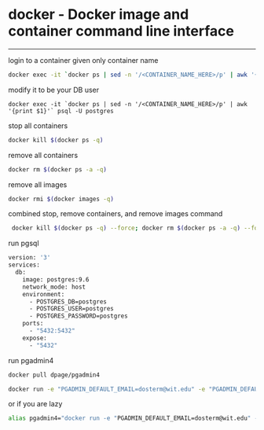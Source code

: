 # docker - Docker image and container command line interface
------------------------------------------------------------
login to a container given only container name
```bash
docker exec -it `docker ps | sed -n '/<CONTAINER_NAME_HERE>/p' | awk '{print $1}'` bash
```

modify it to be your DB user
```
docker exec -it `docker ps | sed -n '/<CONTAINER_NAME_HERE>/p' | awk '{print $1}'` psql -U postgres
```

stop all containers
```bash
docker kill $(docker ps -q)
```
remove all containers
```bash
docker rm $(docker ps -a -q)
```
remove all images
```bash
docker rmi $(docker images -q)
```
combined stop, remove containers, and remove images command
```bash
 docker kill $(docker ps -q) --force; docker rm $(docker ps -a -q) --force ; docker rmi $(docker images -q) --force
```
run pgsql
```bash
version: '3'
services:
  db:
    image: postgres:9.6
    network_mode: host
    environment:
      - POSTGRES_DB=postgres
      - POSTGRES_USER=postgres
      - POSTGRES_PASSWORD=postgres
    ports:
      - "5432:5432"
    expose:
      - "5432"
```
run pgadmin4
```bash
docker pull dpage/pgadmin4

docker run -e "PGADMIN_DEFAULT_EMAIL=dosterm@wit.edu" -e "PGADMIN_DEFAULT_PASSWORD=password" --network="host" <container-id>
```
or if you are lazy
```bash
alias pgadmin4="docker run -e "PGADMIN_DEFAULT_EMAIL=dosterm@wit.edu" -e "PGADMIN_DEFAULT_PASSWORD=password" --network="host" `docker image ls | sed -n '/pgadmin4/p' | awk '{print $3}'`"
```
